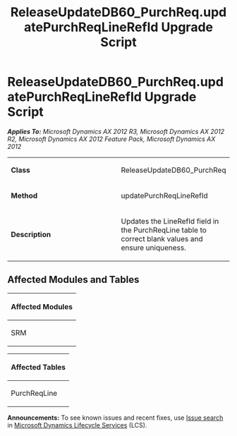 ﻿---
title: ReleaseUpdateDB60_PurchReq.updatePurchReqLineRefId Upgrade Script
TOCTitle: ReleaseUpdateDB60_PurchReq.updatePurchReqLineRefId Upgrade Script
ms:assetid: 9bc3d874-19a2-b3fa-41c7-45d20e4d2dbf
ms:mtpsurl: https://msdn.microsoft.com/en-us/library/JJ686332(v=AX.60)
ms:contentKeyID: 49710035
ms.date: 05/18/2015
mtps_version: v=AX.60
---

# ReleaseUpdateDB60\_PurchReq.updatePurchReqLineRefId Upgrade Script 


_**Applies To:** Microsoft Dynamics AX 2012 R3, Microsoft Dynamics AX 2012 R2, Microsoft Dynamics AX 2012 Feature Pack, Microsoft Dynamics AX 2012_

<table>
<colgroup>
<col style="width: 50%" />
<col style="width: 50%" />
</colgroup>
<tbody>
<tr class="odd">
<td><p><strong>Class</strong></p></td>
<td><p>ReleaseUpdateDB60_PurchReq</p></td>
</tr>
<tr class="even">
<td><p><strong>Method</strong></p></td>
<td><p>updatePurchReqLineRefId</p></td>
</tr>
<tr class="odd">
<td><p><strong>Description</strong></p></td>
<td><p>Updates the LineRefId field in the PurchReqLine table to correct blank values and ensure uniqueness.</p></td>
</tr>
</tbody>
</table>


## Affected Modules and Tables

<table>
<colgroup>
<col style="width: 100%" />
</colgroup>
<thead>
<tr class="header">
<th><p>Affected Modules</p></th>
</tr>
</thead>
<tbody>
<tr class="odd">
<td><p>SRM</p></td>
</tr>
</tbody>
</table>


<table>
<colgroup>
<col style="width: 100%" />
</colgroup>
<thead>
<tr class="header">
<th><p>Affected Tables</p></th>
</tr>
</thead>
<tbody>
<tr class="odd">
<td><p>PurchReqLine</p></td>
</tr>
</tbody>
</table>

  
**Announcements:** To see known issues and recent fixes, use [Issue search](http://go.microsoft.com/fwlink/?linkid=389258) in [Microsoft Dynamics Lifecycle Services](http://go.microsoft.com/fwlink/?linkid=306505) (LCS).

